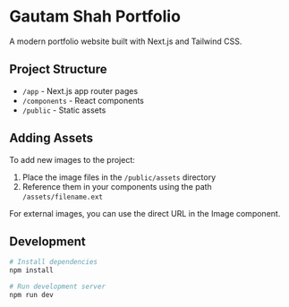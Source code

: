 # Gautam Shah Portfolio

A modern portfolio website built with Next.js and Tailwind CSS.

## Project Structure

- `/app` - Next.js app router pages
- `/components` - React components
- `/public` - Static assets

## Adding Assets

To add new images to the project:

1. Place the image files in the `/public/assets` directory
2. Reference them in your components using the path `/assets/filename.ext`

For external images, you can use the direct URL in the Image component.

## Development

```bash
# Install dependencies
npm install

# Run development server
npm run dev

